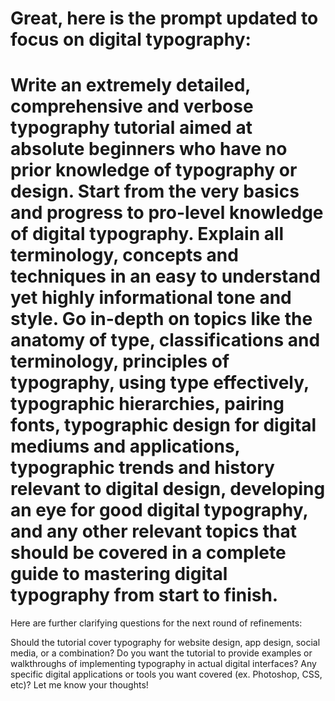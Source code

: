 # Great, here is the prompt updated to focus on digital typography:

# Write an extremely detailed, comprehensive and verbose typography tutorial aimed at absolute beginners who have no prior knowledge of typography or design. Start from the very basics and progress to pro-level knowledge of digital typography. Explain all terminology, concepts and techniques in an easy to understand yet highly informational tone and style. Go in-depth on topics like the anatomy of type, classifications and terminology, principles of typography, using type effectively, typographic hierarchies, pairing fonts, typographic design for digital mediums and applications, typographic trends and history relevant to digital design, developing an eye for good digital typography, and any other relevant topics that should be covered in a complete guide to mastering digital typography from start to finish.

Here are further clarifying questions for the next round of refinements:

Should the tutorial cover typography for website design, app design, social media, or a combination?
Do you want the tutorial to provide examples or walkthroughs of implementing typography in actual digital interfaces?
Any specific digital applications or tools you want covered (ex. Photoshop, CSS, etc)?
Let me know your thoughts!